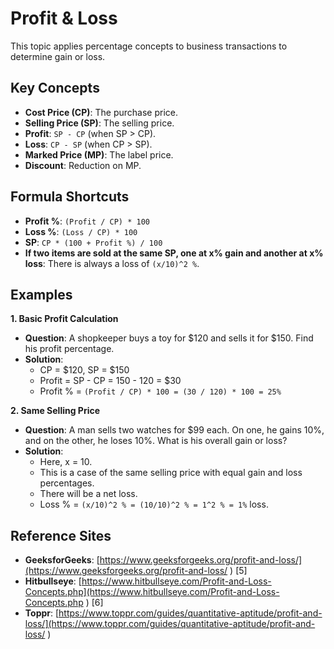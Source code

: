 # Profit & Loss

This topic applies percentage concepts to business transactions to determine gain or loss.

## Key Concepts
*   **Cost Price (CP)**: The purchase price.
*   **Selling Price (SP)**: The selling price.
*   **Profit**: `SP - CP` (when SP > CP).
*   **Loss**: `CP - SP` (when CP > SP).
*   **Marked Price (MP)**: The label price.
*   **Discount**: Reduction on MP.

## Formula Shortcuts
*   **Profit %**: `(Profit / CP) * 100`
*   **Loss %**: `(Loss / CP) * 100`
*   **SP**: `CP * (100 + Profit %) / 100`
*   **If two items are sold at the same SP, one at x% gain and another at x% loss**: There is always a loss of `(x/10)^2 %`.

## Examples

**1. Basic Profit Calculation**
*   **Question**: A shopkeeper buys a toy for $120 and sells it for $150. Find his profit percentage.
*   **Solution**:
    *   CP = $120, SP = $150
    *   Profit = SP - CP = 150 - 120 = $30
    *   Profit % = `(Profit / CP) * 100 = (30 / 120) * 100 = 25%`

**2. Same Selling Price**
*   **Question**: A man sells two watches for $99 each. On one, he gains 10%, and on the other, he loses 10%. What is his overall gain or loss?
*   **Solution**:
    *   Here, x = 10.
    *   This is a case of the same selling price with equal gain and loss percentages.
    *   There will be a net loss.
    *   Loss % = `(x/10)^2 % = (10/10)^2 % = 1^2 % = 1%` loss.

## Reference Sites
*   **GeeksforGeeks**: [https://www.geeksforgeeks.org/profit-and-loss/](https://www.geeksforgeeks.org/profit-and-loss/ ) [5]
*   **Hitbullseye**: [https://www.hitbullseye.com/Profit-and-Loss-Concepts.php](https://www.hitbullseye.com/Profit-and-Loss-Concepts.php ) [6]
*   **Toppr**: [https://www.toppr.com/guides/quantitative-aptitude/profit-and-loss/](https://www.toppr.com/guides/quantitative-aptitude/profit-and-loss/ )
